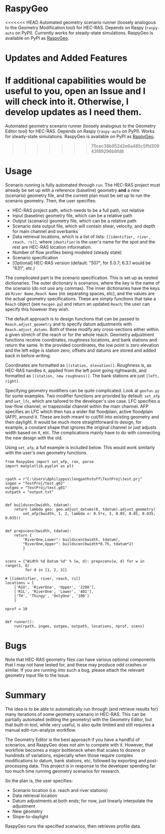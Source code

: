 # RaspyGeo
<<<<<<< HEAD
Automated geometry scenario runner (loosely analogous to the Geometry Modification tool) for HEC-RAS.  Depends on Raspy (`raspy-auto` on PyPI).  Currently works for steady-state simulations. RaspyGeo is available on PyPI as [RaspyGeo](https://pypi.org/project/RaspyGeo/).

# Updates and Added Features

If additional capabilities would be useful to you, open an Issue and I will check
into it.  Otherwise, I develop updates as I need them.
=======
Automated geometry scenario runner (loosely analogous to the Geometry Editor tool) for HEC-RAS.  Depends on Raspy (`raspy-auto` on PyPI).  Works for steady-state simulations.  RaspyGeo is available on PyPI as [RaspyGeo](https://pypi.org/project/RaspyGeo/).
>>>>>>> 70cec38b952d2e6a485c5ffd30943f89296b8fd8

# Usage

Scenario running is fully automated through `run`.  The HEC-RAS project must
already be set up with a reference (baseline) geometry **and** a new (scenario)
geometry file, and the current plan must be set up to run the scenario geometry.
Then, the user specifies:

- HEC-RAS project path, which needs to be a full path, not relative
- Input (baseline) geometry file, which can be a relative path
- Output (scenario) geometry file, which can be a relative path
- Scenario data output file, which will contain shear, velocity, and depth
for main channel and overbanks
- Data retrieval locations, which is a list of lists: `[[identifier, river, reach, rs]]`, where
`identifier` is the user's name for the spot and the rest are HEC-RAS location
information.
- Number of flow profiles being modeled (steady state)
- Scenario specification
- [Optional] HEC-RAS version (default: "507", for 5.0.7; 6.3.1 would be "631", etc.)

The complicated part is the scenario specification.  This is set up as nested
dictionaries.  The outer dictionary is scenarios, where the key is the name
of the scenario (do not use any commas).  The inner dictionaries have the keys
as `River Name,Reach Name` (no separating spaces, etc), and the values are the
actual geometry specifications.  These are simply functions that take a `Reach`
object (see `hecgeo.py`) and return an updated `Reach`; the user can specify
this however they wish.

The default approach is to design functions that can be passed to
`Reach.adjust_geometry` and to specify datum adjustments with `Reach.adjust_datums`.
Both of these modify any
cross-sections either within a given stretch of the reach or for the whole reach.
Geometry adjustment functions receive coordinates, roughness locations, and bank
stations and return the same.  In the provided coordinates, the low point is zero
elevation and the left edge is station zero; offsets and datums are stored and
added back in before writing.

Coordinates are formatted as `[(station, elevation)]`.  Roughness is, as HEC-RAS
handles it, applied from the left point going rightwards, and formatted as
`[(station, new roughness)]`.  The bank stations are just `[left, right]`.

Specifying geometry modifiers can be quite complicated.  Look at `geofun.py` for
some examples.  Two modifier functions are provided by default: `set_afp` and
`set_lfc`, which are tailored to the developer's use case.  LFC specifies a
low-flow channel, or trapezoidal channel within the main channel.  AFP specifies
an LFC which then has a wider flat floodplain, active floodplain (AFP), around
it.  These are both meant to cut/fill into existing geometry and then daylight.
It would be much more straightforward to design, for example, a constant shape
that ignores the original channel or just adjusts width based on it, etc.  The
complications mainly have to do with connecting the new design with the old.

Using `set_afp`, a full example is included below.  This would work similarly
with the user's own geometry functions.

```
from RaspyGeo import set_afp, run, parse
import matplotlib.pyplot as plt


rpath = r"C:\Users\dphilippus\longpathstuff\TestProj\test.prj"
ingeo = "TestProj/test.g02"
outgeo = "TestProj/test.g01"
outpath = "output.txt"


def buildscen(bwidth, tdatum):
    return lambda geo: geo.adjust_datums(0, tdatum).adjust_geometry(
        set_afp(bwidth, 1, 2, lambda x: 0.5*x, 3, 0.05, 0.05, 0.035, 0.035))


def prepscens(bwidth, tdatum):
    return {
        "RiverOne,Lower": buildscen(bwidth, tdatum),
        "RiverOne,Upper": buildscen(bwidth*0.75, tdatum*2)
        }


scens = {"Width %d Datum %d" % (w, d): prepscens(w, d) for w in range(1, 6)
         for d in [1, 2, 3]}

# [[identifier, river, reach, rs]]
locations = [
    ['R1U', 'RiverOne', 'Upper', '2200'],
    ['R1L', 'RiverOne', 'Lower', '401'],
    ['TH', 'Thingy', 'OnlyOne', '100']
    ]

nprof = 10


def runner():
    run(rpath, ingeo, outgeo, outpath, locations, nprof, scens)
```

# Bugs

Note that HEC-RAS geometry files can have various optional components that I
may not have tested for, and these may produce odd crashes or similar.  If you
are running into such a bug, please attach the relevant geometry input file to
the Issue.

# Summary

The idea is to be able to automatically run through (and retrieve results for) many iterations of some geometry scenario in HEC-RAS.  This can be partially automated (editing the geometry) with the Geometry Editor, but that built-in tool, while very useful, is also quite limited and still requires a manual edit-run-analyze workflow.

The Geometry Editor is the best approach if you have a handful of scenarios, and RaspyGeo does not aim to compete with it.  However, that workflow becomes a major bottleneck when that scales to dozens or hundreds of variations, especially when those require complex modifications to datum, bank stations, etc, followed by exporting and post-processing data.  This project is in response to the developer spending far too much time running geometry scenarios for research.

So the plan is, the user specifies:

- Scenario location (i.e. reach and river stations)
- Data retrieval location
- Datum adjustments at both ends; for now, just linearly interpolate the adjustment
- New geometry
- Slope-to-daylight

RaspyGeo runs the specified scenarios, then retrieves profile data.
